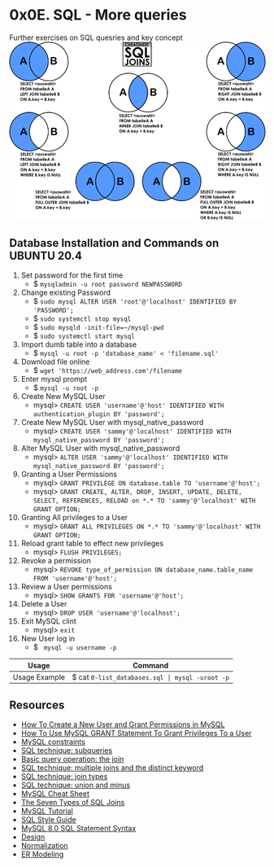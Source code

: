 # 0x0E. SQL - More queries
Further exercises on SQL quesries and key concept
![SQL-JOIN](https://github.com/jacobgbemi/alx-higher_level_programming/blob/master/0x0E-SQL_more_queries/sql_join.png)

## Database Installation and Commands on UBUNTU 20.4

1. Set password for the first time
	- $ ```mysqladmin -u root password NEWPASSWORD```
2. Change existing Password
	- $ ```sudo mysql ALTER USER 'root'@'localhost' IDENTIFIED BY 'PASSWORD';```
	- $ ```sudo systemctl stop mysql```
	- $ ```sudo mysqld -init-file=~/mysql-pwd```
	- $ ```sudo systemctl start mysql```
3. Import dumb table into a database
	- $ ```mysql -u root -p 'database_name' < 'filename.sql'```
4. Download file online
	- $ ```wget 'https://web_address.com'/filename```
5. Enter mysql prompt
	- $ ```mysql -u root -p```
6. Create New MySQL User
	- mysql> ```CREATE USER 'username'@'host' IDENTIFIED WITH authentication_plugin BY 'password';```
7. Create New MySQL User with mysql_native_password
	- mysql> ```CREATE USER 'sammy'@'localhost' IDENTIFIED WITH mysql_native_password BY 'password';```
8. Alter MySQL User with mysql_native_password
	- mysql> ```ALTER USER 'sammy'@'localhost' IDENTIFIED WITH mysql_native_password BY 'password';```
9. Granting a User Permissions
	- mysql> ```GRANT PRIVILEGE ON database.table TO 'username'@'host';```
	- mysql> ```GRANT CREATE, ALTER, DROP, INSERT, UPDATE, DELETE, SELECT, REFERENCES, RELOAD on *.* TO 'sammy'@'localhost' WITH GRANT OPTION;```
10. Granting All privileges to a User
	- mysql> ```GRANT ALL PRIVILEGES ON *.* TO 'sammy'@'localhost' WITH GRANT OPTION;```
11. Reload grant table to effect new privileges
	- mysql> ```FLUSH PRIVILEGES;```
12. Revoke a permission
	- mysql> ```REVOKE type_of_permission ON database_name.table_name FROM 'username'@'host';```
13. Review a User permissions
	- mysql> ```SHOW GRANTS FOR 'username'@'host';```
14. Delete a User
	- mysql> ```DROP USER 'username'@'localhost';```
15. Exit MySQL clint
	- mysql> ```exit```
16. New User log in
	- $ ``` mysql -u username -p```

| Usage | Command |
| ---- | -------- |
| Usage Example | $ cat ```0-list_databases.sql \| mysql -uroot -p``` |
  
## Resources
- [How To Create a New User and Grant Permissions in MySQL](https://alx-intranet.hbtn.io/rltoken/RniBKj48bnIN8xpXhGl1yA)
- [How To Use MySQL GRANT Statement To Grant Privileges To a User](https://alx-intranet.hbtn.io/rltoken/FIiEIvA6IN_hSKM5TvgyxQ)
- [MySQL constraints](https://alx-intranet.hbtn.io/rltoken/LrovGa6N-OE2ID_tpWZRaQ)
- [SQL technique: subqueries](https://alx-intranet.hbtn.io/rltoken/kR71h5zjkPtx4kBoVf7q0g)
- [Basic query operation: the join](https://alx-intranet.hbtn.io/rltoken/rNMJeQ1jbNTCljbvCSjf6w)
- [SQL technique: multiple joins and the distinct keyword](https://alx-intranet.hbtn.io/rltoken/HhZ6TJ1q5S0aR4lhfpKdOQ)
- [SQL technique: join types](https://alx-intranet.hbtn.io/rltoken/T6FZUQdsMzr8hgNInBzudA)
- [SQL technique: union and minus](https://alx-intranet.hbtn.io/rltoken/Nd-sdM8QUpf0YKIlXzVv4w)
- [MySQL Cheat Sheet](https://alx-intranet.hbtn.io/rltoken/xP00kJWWi0SzvK-Lt8YdLQ)
- [The Seven Types of SQL Joins](https://alx-intranet.hbtn.io/rltoken/-plhBsra0N7BOuFoEg--zg)
- [MySQL Tutorial](https://alx-intranet.hbtn.io/rltoken/I4Lws_eQrIrNTbkZvvk-oQ)
- [SQL Style Guide](https://alx-intranet.hbtn.io/rltoken/051eAEP_rePBU7jeh879GA)
- [MySQL 8.0 SQL Statement Syntax](https://alx-intranet.hbtn.io/rltoken/YavbYiraYFr8oTukT_N6eQ)
- [Design](https://alx-intranet.hbtn.io/rltoken/EWLRPeqr5sQ9AqfoG_KXxw)
- [Normalization](https://alx-intranet.hbtn.io/rltoken/mqBhYoSYbhH5ZZrhDcY0kA)
- [ER Modeling](https://alx-intranet.hbtn.io/rltoken/R0exkJmf-2ddKjGfa8D0dA)
